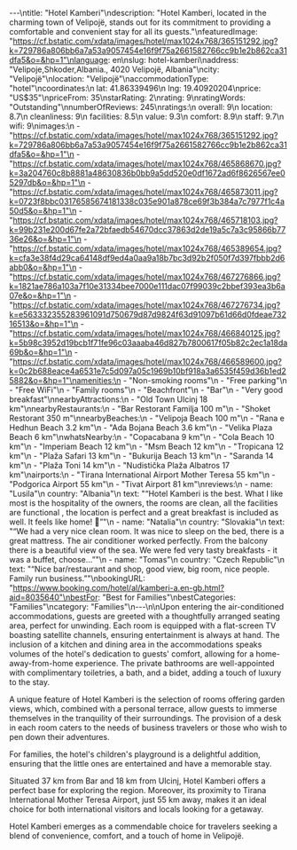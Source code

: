 ---\ntitle: "Hotel Kamberi"\ndescription: "Hotel Kamberi, located in the charming town of Velipojë, stands out for its commitment to providing a comfortable and convenient stay for all its guests."\nfeaturedImage: "https://cf.bstatic.com/xdata/images/hotel/max1024x768/365151292.jpg?k=729786a806bb6a7a53a9057454e16f9f75a2661582766cc9b1e2b862ca31dfa5&o=&hp=1"\nlanguage: en\nslug: hotel-kamberi\naddress: "Velipoje,Shkoder,Albania., 4020 Velipojë, Albania"\ncity: "Velipojë"\nlocation: "Velipojë"\naccommodationType: "hotel"\ncoordinates:\n  lat: 41.86339496\n  lng: 19.40920204\nprice: "US$35"\npriceFrom: 35\nstarRating: 2\nrating: 9\nratingWords: "Outstanding"\nnumberOfReviews: 245\nratings:\n  overall: 9\n  location: 8.7\n  cleanliness: 9\n  facilities: 8.5\n  value: 9.3\n  comfort: 8.9\n  staff: 9.7\n  wifi: 9\nimages:\n  - "https://cf.bstatic.com/xdata/images/hotel/max1024x768/365151292.jpg?k=729786a806bb6a7a53a9057454e16f9f75a2661582766cc9b1e2b862ca31dfa5&o=&hp=1"\n  - "https://cf.bstatic.com/xdata/images/hotel/max1024x768/465868670.jpg?k=3a204760c8b8881a48630836b0bb9a5dd520e0df1672ad6f8626567ee05297db&o=&hp=1"\n  - "https://cf.bstatic.com/xdata/images/hotel/max1024x768/465873011.jpg?k=0723f8bbc03176585674181338c035e901a878ce69f3b384a7c7977f1c4a50d5&o=&hp=1"\n  - "https://cf.bstatic.com/xdata/images/hotel/max1024x768/465718103.jpg?k=99b231e200d67fe2a72bfaedb54670dcc37863d2de19a5c7a3c95866b7736e26&o=&hp=1"\n  - "https://cf.bstatic.com/xdata/images/hotel/max1024x768/465389654.jpg?k=cfa3e38f4d29ca64148df9ed4a0aa9a18b7bc3d92b2f050f7d397fbbb2d6abb0&o=&hp=1"\n  - "https://cf.bstatic.com/xdata/images/hotel/max1024x768/467276866.jpg?k=1821ae786a103a7f10e31334bee7000e111dac07f99039c2bbef393ea3b6a07e&o=&hp=1"\n  - "https://cf.bstatic.com/xdata/images/hotel/max1024x768/467276734.jpg?k=e563332355283961091d750679d87d9824f63d91097b61d66d0fdeae73216513&o=&hp=1"\n  - "https://cf.bstatic.com/xdata/images/hotel/max1024x768/466840125.jpg?k=5b98c3952d19bcb1f71fe96c03aaaba46d827b7800617f05b82c2ec1a18da69b&o=&hp=1"\n  - "https://cf.bstatic.com/xdata/images/hotel/max1024x768/466589600.jpg?k=0c2b688eace4a6531e7c5d097a05c1969b10bf918a3a6535f459d36b1ed25882&o=&hp=1"\namenities:\n  - "Non-smoking rooms"\n  - "Free parking"\n  - "Free WiFi"\n  - "Family rooms"\n  - "Beachfront"\n  - "Bar"\n  - "Very good breakfast"\nnearbyAttractions:\n  - "Old Town Ulcinj 18 km"\nnearbyRestaurants:\n  - "Bar Restorant Familja 100 m"\n  - "Shoket Restorant 350 m"\nnearbyBeaches:\n  - "Velipoja Beach 100 m"\n  - "Rana e Hedhun Beach 3.2 km"\n  - "Ada Bojana Beach 3.6 km"\n  - "Velika Plaza Beach 6 km"\nwhatsNearby:\n  - "Copacabana 9 km"\n  - "Cola Beach 10 km"\n  - "Imperiam Beach 12 km"\n  - "Msm Beach 12 km"\n  - "Tropicana 12 km"\n  - "Plaža Safari 13 km"\n  - "Bukurija Beach 13 km"\n  - "Saranda 14 km"\n  - "Plaža Toni 14 km"\n  - "Nudistička Plaža Albatros 17 km"\nairports:\n  - "Tirana International Airport Mother Teresa 55 km"\n  - "Podgorica Airport 55 km"\n  - "Tivat Airport 81 km"\nreviews:\n  - name: "Lusila"\n    country: "Albania"\n    text: "“Hotel Kamberi is the best. What I like most is the hospitality of the owners, the rooms are clean, all the facilities are functional , the location is perfect and a great breakfast is included as well. It feels like home! 🥰”"\n  - name: "Natalia"\n    country: "Slovakia"\n    text: "“We had a very nice clean room. It was nice to sleep on the bed, there is a great mattress. The air conditioner worked perfectly. From the balcony there is a beautiful view of the sea. We were fed very tasty breakfasts - it was a buffet, choose...”"\n  - name: "Tomas"\n    country: "Czech Republic"\n    text: "“Nice bar/restaurant and shop, good view, big room, nice people. Family run business.”"\nbookingURL: "https://www.booking.com/hotel/al/kamberi-a.en-gb.html?aid=8035640"\nbestFor: "Best for Families"\nbestCategories: "Families"\ncategory: "Families"\n---\n\nUpon entering the air-conditioned accommodations, guests are greeted with a thoughtfully arranged seating area, perfect for unwinding. Each room is equipped with a flat-screen TV boasting satellite channels, ensuring entertainment is always at hand. The inclusion of a kitchen and dining area in the accommodations speaks volumes of the hotel's dedication to guests' comfort, allowing for a home-away-from-home experience. The private bathrooms are well-appointed with complimentary toiletries, a bath, and a bidet, adding a touch of luxury to the stay.

A unique feature of Hotel Kamberi is the selection of rooms offering garden views, which, combined with a personal terrace, allow guests to immerse themselves in the tranquility of their surroundings. The provision of a desk in each room caters to the needs of business travelers or those who wish to pen down their adventures.

For families, the hotel's children's playground is a delightful addition, ensuring that the little ones are entertained and have a memorable stay.

Situated 37 km from Bar and 18 km from Ulcinj, Hotel Kamberi offers a perfect base for exploring the region. Moreover, its proximity to Tirana International Mother Teresa Airport, just 55 km away, makes it an ideal choice for both international visitors and locals looking for a getaway.

Hotel Kamberi emerges as a commendable choice for travelers seeking a blend of convenience, comfort, and a touch of home in Velipojë.